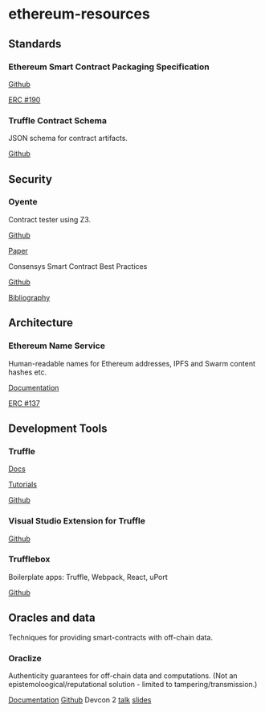 # ethereum-resources

## Standards

### Ethereum Smart Contract Packaging Specification

[Github](https://github.com/ethpm/ethpm-spec)

[ERC #190](https://github.com/ethereum/EIPs/issues/190)

### Truffle Contract Schema

JSON schema for contract artifacts.

[Github](https://github.com/trufflesuite/truffle-contract-schema)

## Security

### Oyente

Contract tester using Z3.

[Github](https://github.com/ethereum/oyente)

[Paper](http://www.comp.nus.edu.sg/~loiluu/papers/oyente.pdf)

Consensys Smart Contract Best Practices

[Github](https://github.com/ConsenSys/smart-contract-best-practices)

[Bibliography](https://github.com/ConsenSys/smart-contract-best-practices#smart-contract-security-bibliography)

## Architecture

### Ethereum Name Service

Human-readable names for Ethereum addresses, IPFS and Swarm content hashes etc.

[Documentation](https://media.readthedocs.org/pdf/ens/latest/ens.pdf)

[ERC #137](https://github.com/ethereum/EIPs/issues/137)

## Development Tools

### Truffle

[Docs](http://truffleframework.com/docs/)

[Tutorials](http://truffleframework.com/tutorials/)

[Github](https://github.com/trufflesuite)

### Visual Studio Extension for Truffle

[Github](https://github.com/trufflesuite/trufflevsix)

### Trufflebox

Boilerplate apps: Truffle, Webpack, React, uPort

[Github](https://truffle-box.github.io/)

## Oracles and data

Techniques for providing smart-contracts with off-chain data.

### Oraclize

Authenticity guarantees for off-chain data and computations. (Not an epistemoloogical/reputational solution - limited to tampering/transmission.)

[Documentation](https://docs.oraclize.it/#datasources)
[Github](https://github.com/oraclize/ethereum-bridge)
Devcon 2 [talk](https://www.youtube.com/watch?v=9pDUobV8geI) [slides](https://ethereumfoundation.org/devcon/?session=39-a-provably-honest-oracle-model-auditable-offchain-data-gathering-computations)   

